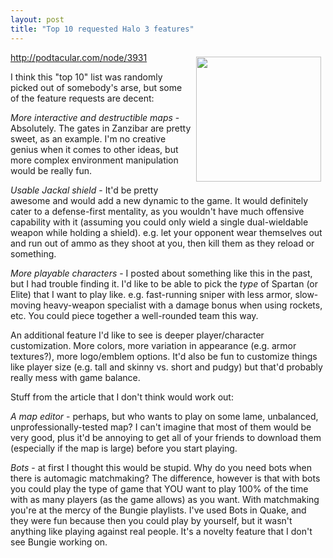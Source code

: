```yaml
---
layout: post
title: "Top 10 requested Halo 3 features"
---
```


<p><img src="http://lupo91.altervista.org/immagini/halo3/wolverine_01.jpg" width="200" align="right" style="margin: 7px;" /><a href="http://podtacular.com/node/3931" target="_blank">http://podtacular.com/node/3931</a></p>
<p>I think this "top 10" list was randomly picked out of somebody's arse, but some of the feature requests are decent:</p>
<p><em>More interactive and destructible maps</em> - Absolutely. The gates in Zanzibar are pretty sweet, as an example. I'm no creative genius when it comes to other ideas, but more complex environment manipulation would be really fun.</p>
<p><em>Usable Jackal shield</em> - It'd be pretty awesome and would add a new dynamic to the game. It would definitely cater to a defense-first mentality, as you wouldn't have much offensive capability with it (assuming you could only wield a single dual-wieldable weapon while holding a shield). e.g. let your opponent wear themselves out and run out of ammo as they shoot at you, then kill them as they reload or something. </p>
<p><em>More playable characters</em> - I posted about something like this in the past, but I had trouble finding it. I'd like to be able to pick the <em>type</em> of Spartan (or Elite) that I want to play like. e.g. fast-running sniper with less armor, slow-moving heavy-weapon specialist with a damage bonus when using rockets, etc. You could piece together a well-rounded team this way.</p>
<p>An additional feature I'd like to see is deeper player/character customization. More colors, more variation in appearance (e.g. armor textures?), more logo/emblem options. It'd also be fun to customize things like player size (e.g. tall and skinny vs. short and pudgy) but that'd probably really mess with game balance. </p>
<p>Stuff from the article that I don't think would work out:</p>
<p><em>A map editor</em> - perhaps, but who wants to play on some lame, unbalanced, unprofessionally-tested map? I can't imagine that most of them would be very good, plus it'd be annoying to get all of your friends to download them (especially if the map is large) before you start playing. </p>
<p><em>Bots</em> - at first I thought this would be stupid. Why do you need bots when there is automagic matchmaking? The difference, however is that with bots you could play the type of game that YOU want to play 100% of the time with as many players (as the game allows) as you want. With matchmaking you're at the mercy of the Bungie playlists. I've used Bots in Quake, and they were fun because then you could play by yourself, but it wasn't anything like playing against real people. It's a novelty feature that I don't see Bungie working on.</p>
 
